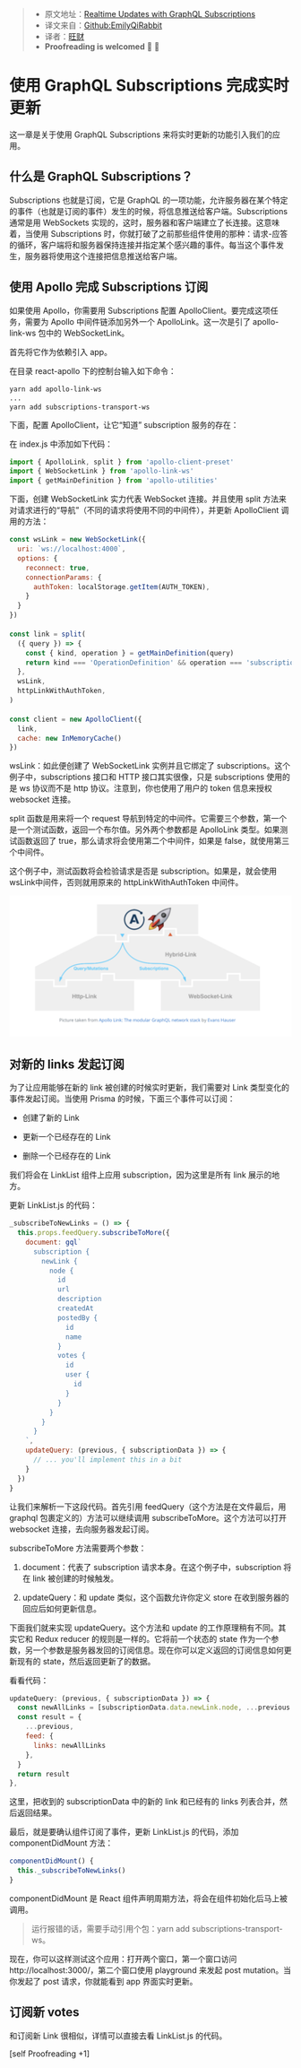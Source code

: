 > * 原文地址：[Realtime Updates with GraphQL Subscriptions](https://www.howtographql.com/react-apollo/8-subscriptions/)
> * 译文来自：[Github:EmilyQiRabbit](https://github.com/EmilyQiRabbit/GraphQLTranslation)
> * 译者：[旺财](https://github.com/EmilyQiRabbit)
> * **Proofreading is welcomed** 🙋 🎉

# 使用 GraphQL Subscriptions 完成实时更新

这一章是关于使用 GraphQL Subscriptions 来将实时更新的功能引入我们的应用。

## 什么是 GraphQL Subscriptions？

Subscriptions 也就是订阅，它是 GraphQL 的一项功能，允许服务器在某个特定的事件（也就是订阅的事件）发生的时候，将信息推送给客户端。Subscriptions 通常是用 WebSockets 实现的，这时，服务器和客户端建立了长连接。这意味着，当使用 Subscriptions 时，你就打破了之前那些组件使用的那种：请求-应答 的循环，客户端将和服务器保持连接并指定某个感兴趣的事件。每当这个事件发生，服务器将使用这个连接把信息推送给客户端。

## 使用 Apollo 完成 Subscriptions 订阅

如果使用 Apollo，你需要用 Subscriptions 配置 ApolloClient。要完成这项任务，需要为 Apollo 中间件链添加另外一个 ApolloLink。这一次是引了 apollo-link-ws 包中的 WebSocketLink。

首先将它作为依赖引入 app。

在目录 react-apollo 下的控制台输入如下命令：

```
yarn add apollo-link-ws
...
yarn add subscriptions-transport-ws
```

下面，配置 ApolloClient，让它“知道” subscription 服务的存在：

在 index.js 中添加如下代码：

```JavaScript
import { ApolloLink, split } from 'apollo-client-preset'
import { WebSocketLink } from 'apollo-link-ws'
import { getMainDefinition } from 'apollo-utilities'
```

下面，创建 WebSocketLink 实力代表 WebSocket 连接。并且使用 split 方法来对请求进行的“导航”（不同的请求将使用不同的中间件），并更新 ApolloClient 调用的方法：

```JavaScript
const wsLink = new WebSocketLink({
  uri: `ws://localhost:4000`,
  options: {
    reconnect: true,
    connectionParams: {
      authToken: localStorage.getItem(AUTH_TOKEN),
    }
  }
})

const link = split(
  ({ query }) => {
    const { kind, operation } = getMainDefinition(query)
    return kind === 'OperationDefinition' && operation === 'subscription'
  },
  wsLink,
  httpLinkWithAuthToken,
)

const client = new ApolloClient({
  link,
  cache: new InMemoryCache()
})
```

wsLink：如此便创建了 WebSocketLink 实例并且它绑定了 subscriptions。这个例子中，subscriptions 接口和 HTTP 接口其实很像，只是 subscriptions 使用的是 ws 协议而不是 http 协议。注意到，你也使用了用户的 token 信息来授权 websocket 连接。

split 函数是用来将一个 request 导航到特定的中间件。它需要三个参数，第一个是一个测试函数，返回一个布尔值。另外两个参数都是 ApolloLink 类型。如果测试函数返回了 true，那么请求将会使用第二个中间件，如果是 false，就使用第三个中间件。

这个例子中，测试函数将会检验请求是否是 subscription。如果是，就会使用 wsLink中间件，否则就用原来的 httpLinkWithAuthToken 中间件。

![graphqlpic8](../imgs/graphqlpic8.png)

## 对新的 links 发起订阅

为了让应用能够在新的 link 被创建的时候实时更新，我们需要对 Link 类型变化的事件发起订阅。当使用 Prisma 的时候，下面三个事件可以订阅：

* 创建了新的 Link

* 更新一个已经存在的 Link

* 删除一个已经存在的 Link

我们将会在 LinkList 组件上应用 subscription，因为这里是所有 link 展示的地方。

更新 LinkList.js 的代码：

```JavaScript
_subscribeToNewLinks = () => {
  this.props.feedQuery.subscribeToMore({
    document: gql`
      subscription {
        newLink {
          node {
            id
            url
            description
            createdAt
            postedBy {
              id
              name
            }
            votes {
              id
              user {
                id
              }
            }
          }
        }
      }
    `,
    updateQuery: (previous, { subscriptionData }) => {
      // ... you'll implement this in a bit
    }
  })
}
```

让我们来解析一下这段代码。首先引用 feedQuery（这个方法是在文件最后，用 graphql 包裹定义的）方法可以继续调用 subscribeToMore。这个方法可以打开 websocket 连接，去向服务器发起订阅。

subscribeToMore 方法需要两个参数：

1. document：代表了 subscription 请求本身。在这个例子中，subscription 将在 link 被创建的时候触发。

2. updateQuery：和 update 类似，这个函数允许你定义 store 在收到服务器的回应后如何更新信息。

下面我们就来实现 updateQuery。这个方法和 update 的工作原理稍有不同。其实它和 Redux reducer 的规则是一样的。它将前一个状态的 state 作为一个参数，另一个参数是服务器发回的订阅信息。现在你可以定义返回的订阅信息如何更新现有的 state，然后返回更新了的数据。

看看代码：

```JavaScript
updateQuery: (previous, { subscriptionData }) => {
  const newAllLinks = [subscriptionData.data.newLink.node, ...previous.feed.links]
  const result = {
    ...previous,
    feed: {
      links: newAllLinks
    },
  }
  return result
},
```

这里，把收到的 subscriptionData 中的新的 link 和已经有的 links 列表合并，然后返回结果。

最后，就是要确认组件订阅了事件，更新 LinkList.js 的代码，添加 componentDidMount 方法：

```JavaScript
componentDidMount() {
  this._subscribeToNewLinks()
}
```

componentDidMount 是 React 组件声明周期方法，将会在组件初始化后马上被调用。

> 运行报错的话，需要手动引用个包：yarn add subscriptions-transport-ws。

现在，你可以这样测试这个应用：打开两个窗口，第一个窗口访问 http://localhost:3000/，第二个窗口使用 playground 来发起 post mutation。当你发起了 post 请求，你就能看到 app 界面实时更新。

## 订阅新 votes

和订阅新 Link 很相似，详情可以直接去看 LinkList.js 的代码。

[self Proofreading +1]
